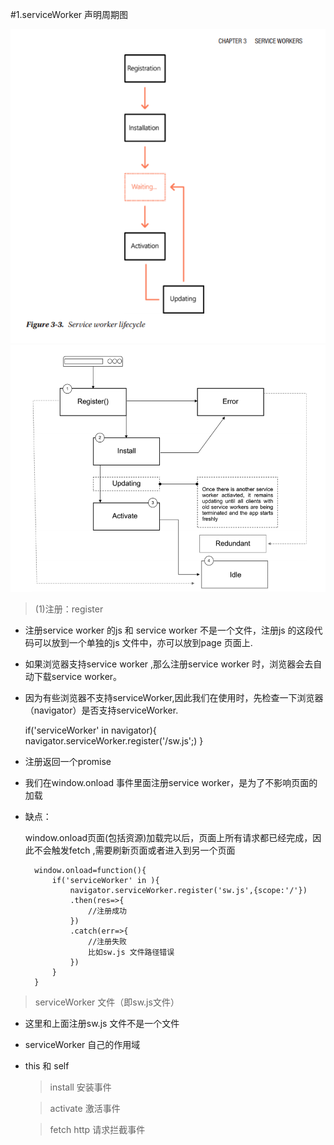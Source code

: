 #1.serviceWorker 声明周期图

![avatar](/assets//serviceWorkerLife.png)
![avatar](/assets//lifeCycle.png)

> (1)注册：register

+ 注册service worker 的js 和 service worker 不是一个文件，注册js 的这段代码可以放到一个单独的js 文件中，亦可以放到page 页面上.
+ 如果浏览器支持service worker ,那么注册service worker 时，浏览器会去自动下载service worker。
  
+ 因为有些浏览器不支持serviceWorker,因此我们在使用时，先检查一下浏览器（navigator）是否支持serviceWorker.
  
    if('serviceWorker' in navigator){
        navigator.serviceWorker.register('/sw.js';)
    }
+ 注册返回一个promise 
+ 我们在window.onload 事件里面注册service worker，是为了不影响页面的加载
+ 缺点：
   
   window.onload页面(包括资源)加载完以后，页面上所有请求都已经完成，因此不会触发fetch ,需要刷新页面或者进入到另一个页面

        window.onload=function(){
            if('serviceWorker' in ){
                navigator.serviceWorker.register('sw.js',{scope:'/'})
                .then(res=>{
                    //注册成功
                })
                .catch(err=>{
                    //注册失败
                    比如sw.js 文件路径错误
                })
            }
        }

>serviceWorker 文件（即sw.js文件）

+ 这里和上面注册sw.js 文件不是一个文件
+ serviceWorker 自己的作用域
+ this 和 self
  
  >install 安装事件

  >activate 激活事件
  
  >fetch http 请求拦截事件